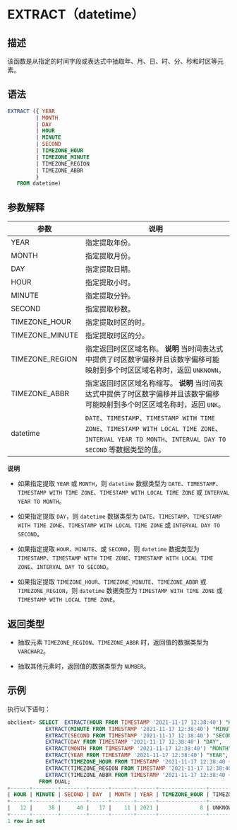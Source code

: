 EXTRACT（datetime） 
======================================



描述 
-----------------------

该函数是从指定的时间字段或表达式中抽取年、月、日、时、分、秒和时区等元素。

语法 
-----------------------

```sql
EXTRACT ({ YEAR
         | MONTH
         | DAY
         | HOUR
         | MINUTE
         | SECOND
         | TIMEZONE_HOUR
         | TIMEZONE_MINUTE
         | TIMEZONE_REGION
         | TIMEZONE_ABBR
         }
   FROM datetime)
```



参数解释 
-------------------------



|       参数        |                                                                    说明                                                                     |
|-----------------|-------------------------------------------------------------------------------------------------------------------------------------------|
| YEAR            | 指定提取年份。                                                                                                                                   |
| MONTH           | 指定提取月份。                                                                                                                                   |
| DAY             | 指定提取日期。                                                                                                                                   |
| HOUR            | 指定提取小时。                                                                                                                                   |
| MINUTE          | 指定提取分钟。                                                                                                                                   |
| SECOND          | 指定提取秒数。                                                                                                                                   |
| TIMEZONE_HOUR   | 指定提取时区的时。                                                                                                                                 |
| TIMEZONE_MINUTE | 指定提取时区的分。                                                                                                                                 |
| TIMEZONE_REGION | 指定返回时区区域名称。 **说明**  当时间表达式中提供了时区数字偏移并且该数字偏移可能映射到多个时区区域名称时，返回 `UNKNOWN`。                                   |
| TIMEZONE_ABBR   | 指定返回时区区域名称缩写。 **说明**  当时间表达式中提供了时区数字偏移并且该数字偏移可能映射到多个时区区域名称时，返回 `UNK`。                                     |
| datetime        | `DATE`、`TIMESTAMP`、`TIMESTAMP WITH TIME ZONE`、`TIMESTAMP WITH LOCAL TIME ZONE`、`INTERVAL YEAR TO MONTH`、`INTERVAL DAY TO SECOND` 等数据类型的值。 |


**说明**



* 如果指定提取 `YEAR` 或 `MONTH`，则 `datetime` 数据类型为 `DATE`、`TIMESTAMP`、`TIMESTAMP WITH TIME ZONE`、`TIMESTAMP WITH LOCAL TIME ZONE` 或 `INTERVAL YEAR TO MONTH`。

  

* 如果指定提取 `DAY`，则 `datetime` 数据类型为 `DATE`、`TIMESTAMP`、`TIMESTAMP WITH TIME ZONE`、`TIMESTAMP WITH LOCAL TIME ZONE` 或 `INTERVAL DAY TO SECOND`。

  

* 如果指定提取 `HOUR`、`MINUTE`、或 `SECOND`，则 `datetime` 数据类型为 `TIMESTAMP`、`TIMESTAMP WITH TIME ZONE`、`TIMESTAMP WITH LOCAL TIME ZONE`、`INTERVAL DAY TO SECOND`。

  

* 如果指定提取 `TIMEZONE_HOUR`、`TIMEZONE_MINUTE`、`TIMEZONE_ABBR` 或 `TIMEZONE_REGION`，则 `datetime` 数据类型为 `TIMESTAMP WITH TIME ZONE` 或 `TIMESTAMP WITH LOCAL TIME ZONE`。

  




返回类型 
-------------------------

* 抽取元素 `TIMEZONE_REGION`、`TIMEZONE_ABBR` 时，返回值的数据类型为 `VARCHAR2`。

  

* 抽取其他元素时，返回值的数据类型为 `NUMBER`。

  




示例 
-----------------------

执行以下语句：

```sql
obclient> SELECT  EXTRACT(HOUR FROM TIMESTAMP '2021-11-17 12:38:40') "HOUR",
            EXTRACT(MINUTE FROM TIMESTAMP '2021-11-17 12:38:40') "MINUTE",
            EXTRACT(SECOND FROM TIMESTAMP '2021-11-17 12:38:40') "SECOND",
            EXTRACT(DAY FROM TIMESTAMP '2021-11-17 12:38:40') "DAY",
            EXTRACT(MONTH FROM TIMESTAMP '2021-11-17 12:38:40') "MONTH",
            EXTRACT(YEAR FROM TIMESTAMP '2021-11-17 12:38:40') "YEAR",
            EXTRACT(TIMEZONE_HOUR FROM TIMESTAMP '2021-11-17 12:38:40 +08:00') "TIMEZONE_HOUR",
            EXTRACT(TIMEZONE_REGION FROM TIMESTAMP '2021-11-17 12:38:40 +08:00') "TIMEZONE_REGION",
            EXTRACT(TIMEZONE_ABBR FROM TIMESTAMP '2021-11-17 12:38:40 +08:00') "TIMEZONE_ABBR"
          FROM DUAL;
+------+--------+--------+------+-------+------+---------------+-----------------+---------------+
| HOUR | MINUTE | SECOND | DAY  | MONTH | YEAR | TIMEZONE_HOUR | TIMEZONE_REGION | TIMEZONE_ABBR |
+------+--------+--------+------+-------+------+---------------+-----------------+---------------+
|   12 |     38 |     40 |   17 |    11 | 2021 |             8 | UNKNOWN         | UNK           |
+------+--------+--------+------+-------+------+---------------+-----------------+---------------+
1 row in set
```



